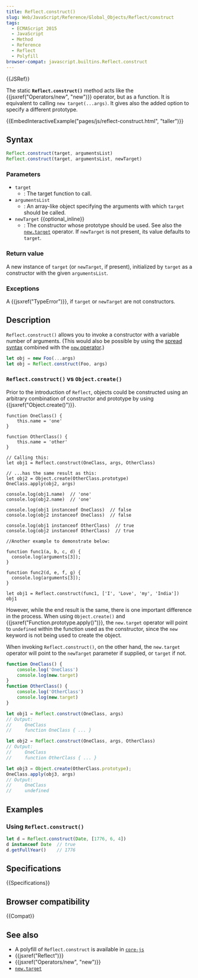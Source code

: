 ```yaml
---
title: Reflect.construct()
slug: Web/JavaScript/Reference/Global_Objects/Reflect/construct
tags:
  - ECMAScript 2015
  - JavaScript
  - Method
  - Reference
  - Reflect
  - Polyfill
browser-compat: javascript.builtins.Reflect.construct
---
```

{{JSRef}}

The static **`Reflect.construct()`** method acts like the
{{jsxref("Operators/new", "new")}} operator, but as a function. It is
equivalent to calling `new target(...args)`. It gives also the added option to
specify a different prototype.

{{EmbedInteractiveExample("pages/js/reflect-construct.html", "taller")}}

## Syntax

```js
Reflect.construct(target, argumentsList)
Reflect.construct(target, argumentsList, newTarget)
```

### Parameters

- `target`
  - : The target function to call.
- `argumentsList`
  - : An array-like object specifying the arguments with which `target` should
    be called.
- `newTarget` {{optional_inline}}
  - : The constructor whose prototype should be used. See also the
    [`new.target`](/en-US/docs/Web/JavaScript/Reference/Operators/new.target)
    operator. If `newTarget` is not present, its value defaults to `target`.

### Return value

A new instance of `target` (or `newTarget`, if present), initialized by `target`
as a constructor with the given `argumentsList`.

### Exceptions

A {{jsxref("TypeError")}}, if `target` or `newTarget` are not
constructors.

## Description

`Reflect.construct()` allows you to invoke a constructor with a variable number
of arguments. (This would also be possible by using the
[spread syntax](/en-US/docs/Web/JavaScript/Reference/Operators/Spread_syntax)
combined with the
[`new` operator](/en-US/docs/Web/JavaScript/Reference/Operators/new).)

```js
let obj = new Foo(...args)
let obj = Reflect.construct(Foo, args)
```

### `Reflect.construct()` vs `Object.create()`

Prior to the introduction of `Reflect`, objects could be constructed using an
arbitrary combination of constructor and prototype by using
{{jsxref("Object.create()")}}.

    function OneClass() {
        this.name = 'one'
    }

    function OtherClass() {
        this.name = 'other'
    }

    // Calling this:
    let obj1 = Reflect.construct(OneClass, args, OtherClass)

    // ...has the same result as this:
    let obj2 = Object.create(OtherClass.prototype)
    OneClass.apply(obj2, args)

    console.log(obj1.name)  // 'one'
    console.log(obj2.name)  // 'one'

    console.log(obj1 instanceof OneClass)  // false
    console.log(obj2 instanceof OneClass)  // false

    console.log(obj1 instanceof OtherClass)  // true
    console.log(obj2 instanceof OtherClass)  // true

    //Another example to demonstrate below:

    function func1(a, b, c, d) {
      console.log(arguments[3]);
    }

    function func2(d, e, f, g) {
      console.log(arguments[3]);
    }

    let obj1 = Reflect.construct(func1, ['I', 'Love', 'my', 'India'])
    obj1

However, while the end result is the same, there is one important difference in
the process. When using `Object.create()` and
{{jsxref("Function.prototype.apply()")}}, the `new.target` operator
will point to `undefined` within the function used as the constructor, since the
`new` keyword is not being used to create the object.

When invoking `Reflect.construct()`, on the other hand, the `new.target`
operator will point to the `newTarget` parameter if supplied, or `target` if
not.

```js
function OneClass() {
    console.log('OneClass')
    console.log(new.target)
}
function OtherClass() {
    console.log('OtherClass')
    console.log(new.target)
}

let obj1 = Reflect.construct(OneClass, args)
// Output:
//     OneClass
//     function OneClass { ... }

let obj2 = Reflect.construct(OneClass, args, OtherClass)
// Output:
//     OneClass
//     function OtherClass { ... }

let obj3 = Object.create(OtherClass.prototype);
OneClass.apply(obj3, args)
// Output:
//     OneClass
//     undefined
```

## Examples

### Using `Reflect.construct()`

```js
let d = Reflect.construct(Date, [1776, 6, 4])
d instanceof Date  // true
d.getFullYear()    // 1776
```

## Specifications

{{Specifications}}

## Browser compatibility

{{Compat}}

## See also

- A polyfill of `Reflect.construct` is available in
  [`core-js`](https://github.com/zloirock/core-js#ecmascript-reflect)
- {{jsxref("Reflect")}}
- {{jsxref("Operators/new", "new")}}
- [`new.target`](/en-US/docs/Web/JavaScript/Reference/Operators/new.target)

